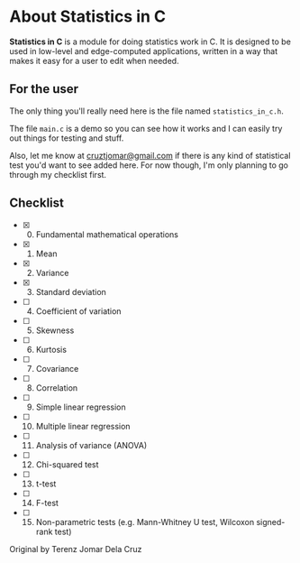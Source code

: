 # About Statistics in C

**Statistics in C** is a module for doing statistics work in C. It is designed to be used in low-level and edge-computed applications, written in a way that makes it easy for a user to edit when needed.

## For the user
The only thing you'll really need here is the file named `statistics_in_c.h`.

The file `main.c` is a demo so you can see how it works and I can easily try out things for testing and stuff.

Also, let me know at cruztjomar@gmail.com if there is any kind of statistical test you'd want to see added here. For now though, I'm only planning to go through my checklist first.

## Checklist
- [x] 0. Fundamental mathematical operations
- [x] 1. Mean
- [x] 2. Variance
- [x] 3. Standard deviation
- [ ] 4. Coefficient of variation
- [ ] 5. Skewness
- [ ] 6. Kurtosis
- [ ] 7. Covariance
- [ ] 8. Correlation
- [ ] 9. Simple linear regression
- [ ] 10. Multiple linear regression
- [ ] 11. Analysis of variance (ANOVA)
- [ ] 12. Chi-squared test
- [ ] 13. t-test
- [ ] 14. F-test
- [ ] 15. Non-parametric tests (e.g. Mann-Whitney U test, Wilcoxon signed-rank test)

Original by Terenz Jomar Dela Cruz